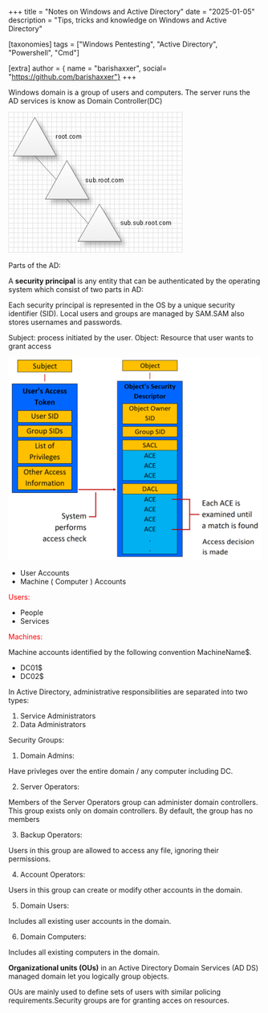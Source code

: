 +++
title = "Notes on Windows and Active Directory"
date = "2025-01-05"
description = "Tips, tricks and knowledge on Windows and Active Directory"

[taxonomies]
tags = ["Windows Pentesting", "Active Directory", "Powershell", "Cmd"]

[extra]
author = { name = "barishaxxer", social= "https://github.com/barishaxxer"}
+++

Windows domain is a group of users and computers.
The server runs the AD services is know as Domain Controller(DC)

<img src=/imgs/Active-Directory-1.jpg alt="AD">

Parts of the AD:

A **security principal** is any entity that can be authenticated by the operating system which consist of two parts in AD:

Each security principal is represented in the OS by a unique security identifier (SID).
Local users and groups are managed by SAM.SAM also stores usernames and passwords.

Subject: process initiated by the user.
Object: Resource that user wants to grant access

<img src=/imgs/securitypr.png alt=Authorization>

- User Accounts
- Machine ( Computer ) Accounts

<div style="color : red">Users:</div>

- People
- Services

<div style= "color : red">Machines:</div>

Machine accounts identified by the following convention MachineName$.
<br>
- DC01$
- DC02$

In Active Directory, administrative responsibilities are separated into two types:

1. Service Administrators
2. Data Administrators

Security Groups:

1. Domain Admins:

Have privleges over the entire domain / any computer including DC.

2. Server Operators:

Members of the Server Operators group can administer domain controllers. This group exists only on domain controllers. By default, the group has no members

3. Backup Operators:

Users in this group are allowed to access any file, ignoring their permissions.

4. Account Operators:

Users in this group can create or modify other accounts in the domain.

5. Domain Users:

Includes all existing user accounts in the domain.

6. Domain Computers:

Includes all existing computers in the domain.

**Organizational units (OUs)** in an Active Directory Domain Services (AD DS) managed domain let you logically group objects. 

OUs are mainly used to define sets of users with similar policing requirements.Security groups are for granting acces on resources.
